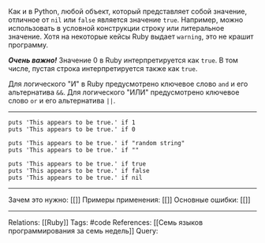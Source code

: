 Как и в Python, любой объект, который представляет собой значение, отличное от `nil` или `false` является значение `true`. Например, можно использовать в условной конструкции строку или литеральное значение. Хотя на некоторые кейсы Ruby выдает `warning`, это не крашит программу. 

***Очень важно!*** Значение 0 в Ruby интерпретируется как `true`. В том числе, пустая строка интерпретируется также как `true`. 

Для логического "И" в Ruby предусмотрено ключевое слово `and` и его альтернатива `&&`. Для логического "ИЛИ" предусмотрено ключевое слово `or` и его альтернатива `||`. 

___
```
puts 'This appears to be true.' if 1
puts 'This appears to be true.' if 0

puts 'This appears to be true.' if "random string"
puts 'This appears to be true.' if ""

puts 'This appears to be true.' if true
puts 'This appears to be true.' if false
puts 'This appears to be true.' if nil

```
___
Зачем это нужно: [[]] 
Примеры применения: [[]] 
Основные ошибки: [[]]
___
Relations: [[Ruby]] 
Tags: #code
References: [[Семь языков программирования за семь недель]] 
Query: 